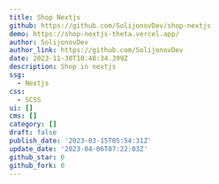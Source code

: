 ```yaml
---
title: Shop Nextjs
github: https://github.com/SolijonovDev/shop-nextjs
demo: https://shop-nextjs-theta.vercel.app/
author: SolijonovDev
author_link: https://github.com/SolijonovDev
date: 2023-11-30T10:48:34.399Z
description: Shop in nextjs
ssg:
  - Nextjs
css:
  - SCSS
ui: []
cms: []
category: []
draft: false
publish_date: '2023-03-15T05:54:31Z'
update_date: '2023-04-06T07:22:03Z'
github_star: 0
github_fork: 0
---
```

